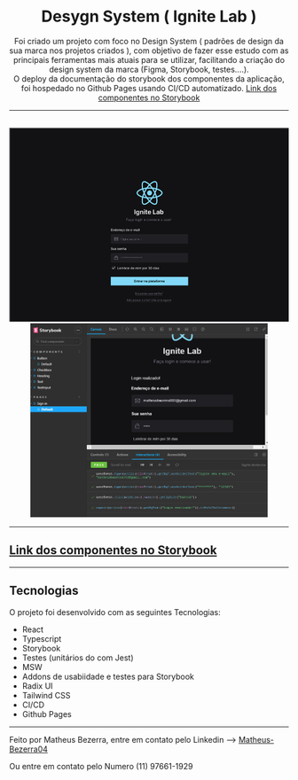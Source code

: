 <h1 align="center">
<br>
    Desygn System ( Ignite Lab )
<br>
</h1>
<p align="center">
  Foi criado um projeto com foco no Design System ( padrões de design da sua marca nos projetos criados ), com objetivo de fazer esse estudo com as principais ferramentas mais atuais para se utilizar, facilitando a criação do design system da marca (Figma, Storybook, testes....).
  <br>
  O deploy da documentação do storybook dos componentes da aplicação, foi hospedado no Github Pages usando CI/CD automatizado. <a href="https://matheus-bezerra.github.io/DesygnSystem/?path=/story/components-button--default">Link dos componentes no Storybook</a>
</p>
<hr> <br>

<div align="center">
    <img src="./public/DesygnSystemLab.png" alt="DashGo Sistema" height="350">
    <img src="./public/Storybook(DesygnSystem).png" alt="DashGo Sistema" height="350">
</div>

<hr>

## <a href="https://matheus-bezerra.github.io/DesygnSystem/?path=/story/components-button--default">Link dos componentes no Storybook</a>
 <hr>

## Tecnologias

O projeto foi desenvolvido com as seguintes Tecnologias:

- React
- Typescript
- Storybook
- Testes (unitários do com Jest)
- MSW
- Addons de usabiidade e testes para Storybook
- Radix UI
- Tailwind CSS
- CI/CD
- Github Pages

---

Feito por Matheus Bezerra, entre em contato pelo Linkedin --> <a href="https://www.linkedin.com/in/matheus-bezerra04/">Matheus-Bezerra04</a>
<p>Ou entre em contato pelo Numero (11) 97661-1929</p>
